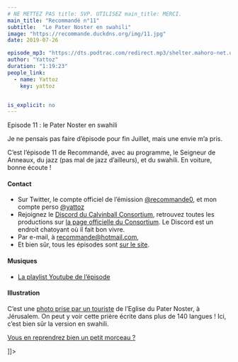 ```yaml
---
# NE METTEZ PAS title: SVP. UTILISEZ main_title: MERCI.
main_title: "Recommandé n°11"
subtitle:  "Le Pater Noster en swahili"
image: "https://recommande.duckdns.org/img/11.jpg"
date: 2019-07-26

episode_mp3: "https://dts.podtrac.com/redirect.mp3/shelter.mahoro-net.org/~yattoz/recommande/episodes/episode11.mp3"
author: "Yattoz"
duration: "1:19:23"
people_link: 
  - name: Yattoz
    key: yattoz


is_explicit: no
---
```


<PodcastHeader/>

<!-- ECRIRE LA DESCRIPTION DE L'EPISODE SOUS CETTE LIGNE -->
Episode 11 : le Pater Noster en swahili

<p>Je ne pensais pas faire d’épisode pour fin Juillet, mais une envie m’a pris.</p>

<p>C’est l’épisode 11 de Recommandé, avec au programme, le Seigneur de Anneaux, du jazz (pas mal de jazz d’ailleurs), et du swahili. En voiture, bonne écoute !</p>

<h4>Contact</h4>

<ul>
  <li>Sur Twitter, le compte officiel de l’émission <a href="https://twitter.com/recommande0" rel="nofollow">@recommande0</a>, et mon compte perso <a href="https://twitter.com/yattoz" rel="nofollow">@yattoz</a></li>
  <li>Rejoignez le <a href="https://discord.gg/4RnA9v7" rel="nofollow">Discord du Calvinball Consortium</a>, retrouvez toutes les productions sur <a href="https://calvinballradio.wordpress.com/" rel="nofollow">la page officielle du Consortium</a>. Le Discord est un endroit chatoyant où il fait bon vivre.</li>
  <li>Par e-mail, à <a href="mailto:recommande@hotmail.com" rel="nofollow">recommande@hotmail.com</a>,</li>
  <li>Et bien sûr, tous les épisodes sont <a href="https://recommande.duckdns.org" rel="nofollow">sur le site</a>.</li>
</ul>

<h4>Musiques</h4>

<ul>
  <li><a href="https://www.youtube.com/playlist?list=PLNjXbZkItxtZk_5Cj7hbdNSZn--jNgzKw" rel="nofollow">La playlist Youtube de l’épisode</a></li>
</ul>

<h4>Illustration</h4>

<p>C’est une <a href="http://bwanapaco.blogspot.com/2010/12/consolata-hospital-ikonda.html" rel="nofollow">photo prise par un touriste</a> de l’Eglise du Pater Noster, à Jérusalem. On peut y voir cette prière écrite dans plus de 140 langues ! Ici, c’est bien sûr la version en swahili.</p>

<p><a href="https://www.youtube.com/watch?v=kpz4G-qgH_8" rel="nofollow">Vous en reprendrez bien un petit morceau ?</a></p>
]]&gt;

